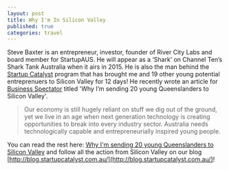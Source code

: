 ```yaml
---
layout: post
title: Why I'm In Silicon Valley
published: true
categories: travel
---
```


Steve Baxter is an entrepreneur, investor, founder of River City Labs and board member for StartupAUS. He will appear as a ‘Shark’ on Channel Ten’s Shark Tank Australia when it airs in 2015. He is also the man behind the [Startup Catalyst](http://www.startupcatalyst.com.au/) program that has brought me and 19 other young potential entreprenuers to Silicon Valley for 12 days!
He recently wrote an article for [Business Spectator](http://www.businessspectator.com.au/) titled 'Why I’m sending 20 young Queenslanders to Silicon Valley'.

> Our economy is still hugely reliant on stuff we dig out of the ground,
> yet we live in an age when next generation technology is
> creating opportunities to break into every industry sector.
> Australia needs technologically capable and entrepreneurially inspired young people.

You can read the rest here: [Why I'm sending 20 young Queenslanders to Silicon Valley](https://www.businessspectator.com.au/article/2014/11/17/technology/why-im-sending-20-young-queenslanders-silicon-valley) and follow all the action from Silicon Valley on our blog [http://blog.startupcatalyst.com.au/](http://blog.startupcatalyst.com.au/)!
